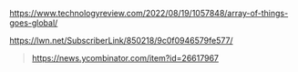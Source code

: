 https://www.technologyreview.com/2022/08/19/1057848/array-of-things-goes-global/

https://lwn.net/SubscriberLink/850218/9c0f0946579fe577/
> https://news.ycombinator.com/item?id=26617967